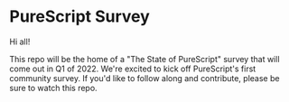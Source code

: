 # PureScript Survey

Hi all!

This repo will be the home of a "The State of PureScript" survey that will come out in Q1 of 2022. We're excited to kick off PureScript's first community survey. If you'd like to follow along and contribute, please be sure to watch this repo.
